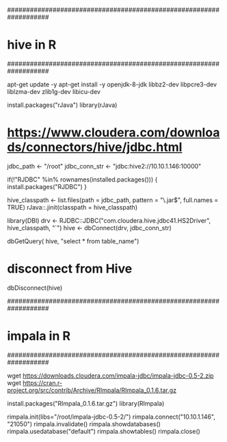 
###################################################################
# hive in R
###################################################################

apt-get update -y
apt-get install  -y openjdk-8-jdk libbz2-dev libpcre3-dev liblzma-dev zlib1g-dev libicu-dev

install.packages("rJava")
library(rJava)

# https://www.cloudera.com/downloads/connectors/hive/jdbc.html

jdbc_path <- "/root"
jdbc_conn_str <- "jdbc:hive2://10.10.1.146:10000"


if(!"RJDBC" %in% rownames(installed.packages())) {
  install.packages("RJDBC")
}

hive_classpath <- list.files(path = jdbc_path, pattern = "\\.jar$", full.names = TRUE)
rJava::.jinit(classpath = hive_classpath)

library(DBI)
drv <- RJDBC::JDBC("com.cloudera.hive.jdbc41.HS2Driver", hive_classpath, "`")
hive <- dbConnect(drv, jdbc_conn_str)

dbGetQuery( hive,
  "select * from table_name")

# disconnect from Hive
dbDisconnect(hive)


###################################################################
# impala in R
###################################################################

wget https://downloads.cloudera.com/impala-jdbc/impala-jdbc-0.5-2.zip
wget https://cran.r-project.org/src/contrib/Archive/RImpala/RImpala_0.1.6.tar.gz

install.packages("RImpala_0.1.6.tar.gz")
library(RImpala)


rimpala.init(libs="/root/impala-jdbc-0.5-2/")
rimpala.connect("10.10.1.146", "21050")
rimpala.invalidate()
rimpala.showdatabases()
rimpala.usedatabase("default")
rimpala.showtables()
rimpala.close()


